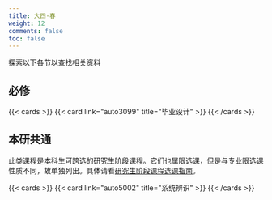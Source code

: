 ```yaml
---
title: 大四·春
weight: 12
comments: false
toc: false
---
```

探索以下各节以查找相关资料
## 必修
<!--more-->
{{< cards >}}
{{< card link="auto3099" title="毕业设计" >}}
{{< /cards >}}
## 本研共通
此类课程是本科生可跨选的研究生阶段课程。它们也属限选课，但是与专业限选课性质不同，故单独列出。具体请看[研究生阶段课程选课指南](https://hoa.moe/blog/master-phd-course-selection/)。
<!--more-->
{{< cards >}}
{{< card link="auto5002" title="系统辨识" >}}
{{< /cards >}}
